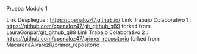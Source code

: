 Prueba Modulo 1

Link Despliegue :   https://cpenaloz47.github.io/
Link Trabajo Colaborativo 1 : https://github.com/cpenaloz47/git_github_g89 forked from LauraGonpar/git_github_g89
Link Trabajo Colaborativo 2 : https://github.com/cpenaloz47/primer_repositorio  forked from MacarenaAlvarezR/primer_repositorio

